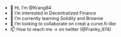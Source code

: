 - 👋 Hi, I’m @Krang84
- 👀 I’m interested in Decentralized Finance
- 🌱 I’m currently learning Solidity and Brownie
- 💞️ I’m looking to collaborate on creat a curve.fi-like
- 📫 How to reach me -> on twitter (@Franky_974) 

<!---
Krang84/Krang84 is a ✨ special ✨ repository because its `README.md` (this file) appears on your GitHub profile.
You can click the Preview link to take a look at your changes.
--->
